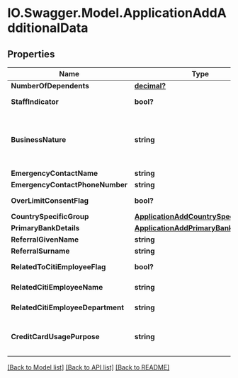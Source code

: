 # IO.Swagger.Model.ApplicationAddAdditionalData
## Properties

Name | Type | Description | Notes
------------ | ------------- | ------------- | -------------
**NumberOfDependents** | [**decimal?**](BigDecimal.md) | Number of dependents | [optional] 
**StaffIndicator** | **bool?** | Flag to indicates if applicant is a Citi Staff. Valid values: true and false | [optional] 
**BusinessNature** | **string** | Business nature of the applicant This is a reference data field. Please use /v1/apac/utilities/referenceData/{businessNature} resource to get valid value of this field with description. You can use businessNature field name as the referenceCode parameter to retrieve the values. | [optional] 
**EmergencyContactName** | **string** | Emergency contact Name | [optional] 
**EmergencyContactPhoneNumber** | **string** | Emergency contact Number. | [optional] 
**OverLimitConsentFlag** | **bool?** | Customer consent on spending more than the limit assigned to him. Valid values: true and false | [optional] 
**CountrySpecificGroup** | [**ApplicationAddCountrySpecificGroup**](ApplicationAddCountrySpecificGroup.md) |  | [optional] 
**PrimaryBankDetails** | [**ApplicationAddPrimaryBankDetails**](ApplicationAddPrimaryBankDetails.md) |  | [optional] 
**ReferralGivenName** | **string** | Referral First Name. | [optional] 
**ReferralSurname** | **string** | Referral Surname/Last Name. | [optional] 
**RelatedToCitiEmployeeFlag** | **bool?** | Self declaration if applicant has any relation with citi bank employee. Valid values: true and false | [optional] 
**RelatedCitiEmployeeName** | **string** | Name of the citi employee if applicant has any relation with citi bank employee. | [optional] 
**RelatedCitiEmployeeDepartment** | **string** | Department of citi employee if applicant has any relation with citi bank employee. | [optional] 
**CreditCardUsagePurpose** | **string** | Indicates applicants usage of credit card whether it is for personal or business.Please use /v1/apac/utilities/referenceData/{creditCardUsagePurpose} resource to get valid value of this field with description. | [optional] 

[[Back to Model list]](../README.md#documentation-for-models) [[Back to API list]](../README.md#documentation-for-api-endpoints) [[Back to README]](../README.md)

